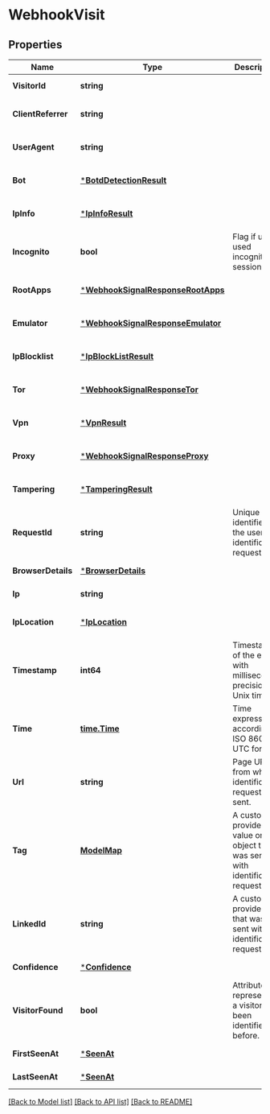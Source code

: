 # WebhookVisit

## Properties
Name | Type | Description | Notes
------------ | ------------- | ------------- | -------------
**VisitorId** | **string** |  | [default to null]
**ClientReferrer** | **string** |  | [optional] [default to null]
**UserAgent** | **string** |  | [optional] [default to null]
**Bot** | [***BotdDetectionResult**](BotdDetectionResult.md) |  | [optional] [default to null]
**IpInfo** | [***IpInfoResult**](IpInfoResult.md) |  | [optional] [default to null]
**Incognito** | **bool** | Flag if user used incognito session. | [default to null]
**RootApps** | [***WebhookSignalResponseRootApps**](WebhookSignalResponseRootApps.md) |  | [optional] [default to null]
**Emulator** | [***WebhookSignalResponseEmulator**](WebhookSignalResponseEmulator.md) |  | [optional] [default to null]
**IpBlocklist** | [***IpBlockListResult**](IpBlockListResult.md) |  | [optional] [default to null]
**Tor** | [***WebhookSignalResponseTor**](WebhookSignalResponseTor.md) |  | [optional] [default to null]
**Vpn** | [***VpnResult**](VpnResult.md) |  | [optional] [default to null]
**Proxy** | [***WebhookSignalResponseProxy**](WebhookSignalResponseProxy.md) |  | [optional] [default to null]
**Tampering** | [***TamperingResult**](TamperingResult.md) |  | [optional] [default to null]
**RequestId** | **string** | Unique identifier of the user&#x27;s identification request. | [default to null]
**BrowserDetails** | [***BrowserDetails**](BrowserDetails.md) |  | [default to null]
**Ip** | **string** |  | [default to null]
**IpLocation** | [***IpLocation**](IPLocation.md) |  | [optional] [default to null]
**Timestamp** | **int64** | Timestamp of the event with millisecond precision in Unix time. | [default to null]
**Time** | [**time.Time**](time.Time.md) | Time expressed according to ISO 8601 in UTC format. | [default to null]
**Url** | **string** | Page URL from which identification request was sent. | [default to null]
**Tag** | [**ModelMap**](interface{}.md) | A customer-provided value or an object that was sent with identification request. | [optional] [default to null]
**LinkedId** | **string** | A customer-provided id that was sent with identification request. | [optional] [default to null]
**Confidence** | [***Confidence**](Confidence.md) |  | [default to null]
**VisitorFound** | **bool** | Attribute represents if a visitor had been identified before. | [default to null]
**FirstSeenAt** | [***SeenAt**](SeenAt.md) |  | [default to null]
**LastSeenAt** | [***SeenAt**](SeenAt.md) |  | [default to null]

[[Back to Model list]](../README.md#documentation-for-models) [[Back to API list]](../README.md#documentation-for-api-endpoints) [[Back to README]](../README.md)

